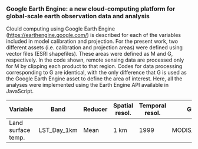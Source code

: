 ### Google Earth Engine: a new cloud-computing platform for global-scale earth observation data and analysis  

Clould computing using Google Earth Engine (https://earthengine.google.com/) is described for each of the variables included in model calibration and projection.
For the present work, two different assets (i.e. calibration and projection areas) were defined using vector files (ESRI shapefiles). These areas were defined as M and G, respectively. In the code shown, remote sensing data are processed only for M by clipping each product to  that region. Codes for data processing corresponding to G are identical, with the only difference that G is used as the Google Earth Engine asset to define the area of interest.
Here, all the analyses were implemented using the Earth Engine API available in JavaScript. 

| Variable| Band | Reducer | Spatial resol.|Temporal resol.|GEE snippet |   
|----------------|-----------------|---------| ------- | ------- | ------- |
| Land surface temp. | LST_Day_1km     | Mean    | 1 km | 1999 |MODIS/006/MOD11A1 |
